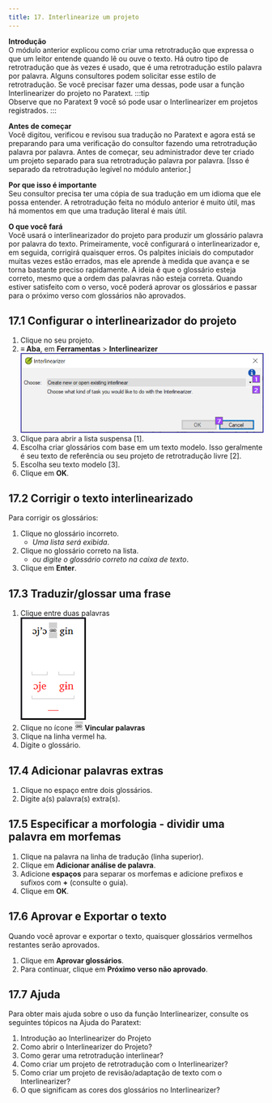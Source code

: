 ```yaml
---
title: 17. Interlinearize um projeto
---
```


**Introdução**  
O módulo anterior explicou como criar uma retrotradução que expressa o que um leitor entende quando lê ou ouve o texto. Há outro tipo de retrotradução que às vezes é usado, que é uma retrotradução estilo palavra por palavra. Alguns consultores podem solicitar esse estilo de retrotradução. Se você precisar fazer uma dessas, pode usar a função Interlinearizer do projeto no Paratext. :::tip  
Observe que no Paratext 9 você só pode usar o Interlinearizer em projetos registrados.
:::

**Antes de começar**  
Você digitou, verificou e revisou sua tradução no Paratext e agora está se preparando para uma verificação do consultor fazendo uma retrotradução palavra por palavra. Antes de começar, seu administrador deve ter criado um projeto separado para sua retrotradução palavra por palavra. [Isso é separado da retrotradução legível no módulo anterior.]

**Por que isso é importante**  
Seu consultor precisa ter uma cópia de sua tradução em um idioma que ele possa entender. A retrotradução feita no módulo anterior é muito útil, mas há momentos em que uma tradução literal é mais útil.

**O que você fará**  
Você usará o interlinearizador do projeto para produzir um glossário palavra por palavra do texto. Primeiramente, você configurará o interlinearizador e, em seguida, corrigirá quaisquer erros. Os palpites iniciais do computador muitas vezes estão errados, mas ele aprende à medida que avança e se torna bastante preciso rapidamente. A ideia é que o glossário esteja correto, mesmo que a ordem das palavras não esteja correta. Quando estiver satisfeito com o verso, você poderá aprovar os glossários e passar para o próximo verso com glossários não aprovados.

## 17.1 Configurar o interlinearizador do projeto
1. Clique no seu projeto.
1. **≡ Aba**, em **Ferramentas** \> **Interlinearizer**  
   ![](../media/0cdbacaf0e304e0ef379020f2dcaba2f.png)
1. Clique para abrir a lista suspensa [1].
1. Escolha criar glossários com base em um texto modelo. Isso geralmente é seu texto de referência ou seu projeto de retrotradução livre [2].
1. Escolha seu texto modelo [3].
1. Clique em **OK**.

## 17.2 Corrigir o texto interlinearizado
Para corrigir os glossários:

1. Clique no glossário incorreto.
    - *Uma lista será exibida*.
1. Clique no glossário correto na lista.
    - *ou digite o glossário correto na caixa de texto*.
1. Clique em **Enter**.

#####

## 17.3 Traduzir/glossar uma frase
1. Clique entre duas palavras  
   ![](../media/c7cf4653e0b4137dd58f81dcc3f0597e.png)
1. Clique no ícone ![](../media/6ccaf79317765c5710750461a4b36f2d.png) **Vincular palavras**
1. Clique na linha vermel ha.
1. Digite o glossário.

## 17.4 Adicionar palavras extras
1. Clique no espaço entre dois glossários.
1. Digite a(s) palavra(s) extra(s).

## 17.5 Especificar a morfologia - dividir uma palavra em morfemas
1. Clique na palavra na linha de tradução (linha superior).
1. Clique em **Adicionar análise de palavra**.
1. Adicione **espaços** para separar os morfemas e adicione prefixos e sufixos com **+** (consulte o guia).
1. Clique em **OK**.

## 17.6 Aprovar e Exportar o texto
Quando você aprovar e exportar o texto, quaisquer glossários vermelhos restantes serão aprovados.

1. Clique em **Aprovar glossários**.
1. Para continuar, clique em **Próximo verso não aprovado**.

## 17.7 Ajuda
Para obter mais ajuda sobre o uso da função Interlinearizer, consulte os seguintes tópicos na Ajuda do Paratext:

1. Introdução ao Interlinearizer do Projeto
1. Como abrir o Interlinearizer do Projeto?
1. Como gerar uma retrotradução interlinear?
1. Como criar um projeto de retrotradução com o Interlinearizer?
1. Como criar um projeto de revisão/adaptação de texto com o Interlinearizer?
1. O que significam as cores dos glossários no Interlinearizer?